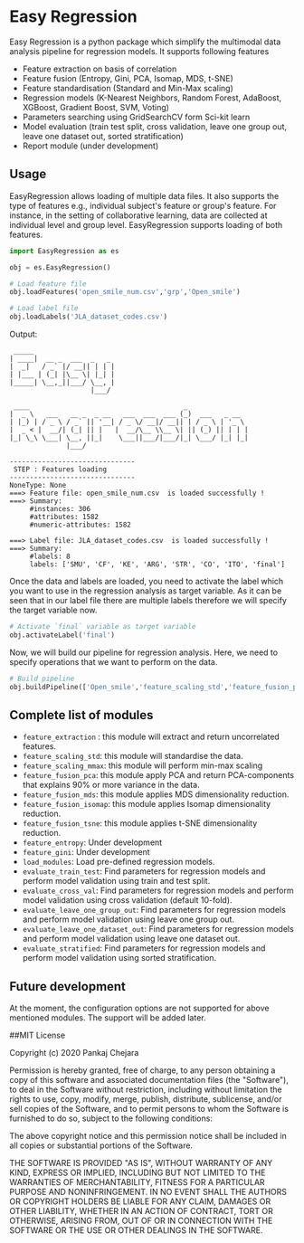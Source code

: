 # Easy Regression


Easy Regression is a python package which simplify the multimodal data analysis pipeline for regression models. It supports following features 

  - Feature extraction on basis of correlation
  - Feature fusion (Entropy, Gini, PCA, Isomap, MDS, t-SNE)
  - Feature standardisation (Standard and Min-Max scaling)
  - Regression models (K-Nearest Neighbors, Random Forest, AdaBoost, XGBoost, Gradient Boost, SVM, Voting)
  - Parameters searching using GridSearchCV form Sci-kit learn
  - Model evaluation (train test split, cross validation, leave one group out, leave one dataset out, sorted stratification)
  - Report module (under development)
  
## Usage
EasyRegression allows loading of multiple data files. It also supports the type of features e.g., individual subject's feature or group's feature. For instance, in the setting of collaborative learning, data are collected at individual level and group level. EasyRegression supports loading of both features.

``` python
import EasyRegression as es

obj = es.EasyRegression()

# Load feature file 
obj.loadFeatures('open_smile_num.csv','grp','Open_smile')

# Load label file
obj.loadLabels('JLA_dataset_codes.csv')
```
Output:
```
 _____                    
| ____|  __ _  ___  _   _ 
|  _|   / _` |/ __|| | | |
| |___ | (_| |\__ \| |_| |
|_____| \__,_||___/ \__, |
                    |___/ 

 ____                                      _               
|  _ \   ___   __ _  _ __   ___  ___  ___ (_)  ___   _ __  
| |_) | / _ \ / _` || '__| / _ \/ __|/ __|| | / _ \ | '_ \ 
|  _ < |  __/| (_| || |   |  __/\__ \\__ \| || (_) || | | |
|_| \_\ \___| \__, ||_|    \___||___/|___/|_| \___/ |_| |_|
              |___/                                        

-------------------------------
 STEP : Features loading
-------------------------------
NoneType: None
===> Feature file: open_smile_num.csv  is loaded successfully !
===> Summary:
     #instances: 306
     #attributes: 1582
     #numeric-attributes: 1582

===> Label file: JLA_dataset_codes.csv  is loaded successfully !
===> Summary:
     #labels: 8
     labels: ['SMU', 'CF', 'KE', 'ARG', 'STR', 'CO', 'ITO', 'final']
```
Once the data and labels are loaded, you need to activate the label which you want to use in the regression analysis as target variable. 
As it can be seen that in our label file there are multiple labels therefore we will specify the target variable now.
```python
# Activate `final` variable as target variable
obj.activateLabel('final')
```
Now, we will build our pipeline for regression analysis. Here, we need to specify operations that we want to perform on the data.
```python
# Build pipeline
obj.buildPipeline(['Open_smile','feature_scaling_std','feature_fusion_pca','load_modules','evaluate_train_test'])

```
 ## Complete list of modules
 
- `feature_extraction` : this module will extract and return uncorrelated features.
- `feature_scaling_std`: this module will standardise the data.
- `feature_scaling_mmax`: this module will perform min-max scaling
- `feature_fusion_pca`: this module apply PCA and return PCA-components that explains 90% or more variance in the data.
- `feature_fusion_mds`: this module applies MDS dimensionality reduction.
- `feature_fusion_isomap`: this module applies Isomap dimensionality reduction.
- `feature_fusion_tsne`: this module applies t-SNE dimensionality reduction.
- `feature_entropy`: Under development
- `feature_gini`: Under development
- `load_modules`: Load pre-defined regression models.
- `evaluate_train_test`: Find parameters for regression models and perform model validation using train and test split.
- `evaluate_cross_val`: Find parameters for regression models and perform model validation using cross validation (default 10-fold).
- `evaluate_leave_one_group_out`: Find parameters for regression models and perform model validation using leave one group out.
- `evaluate_leave_one_dataset_out`: Find parameters for regression models and perform model validation using leave one dataset out.
- `evaluate_stratified`: Find parameters for regression models and perform model validation using sorted stratification.

## Future development
At the moment, the configuration options are not supported for above mentioned modules. The support will be added later.


##MIT License

Copyright (c) 2020 Pankaj Chejara

Permission is hereby granted, free of charge, to any person obtaining a copy
of this software and associated documentation files (the "Software"), to deal
in the Software without restriction, including without limitation the rights
to use, copy, modify, merge, publish, distribute, sublicense, and/or sell
copies of the Software, and to permit persons to whom the Software is
furnished to do so, subject to the following conditions:

The above copyright notice and this permission notice shall be included in all
copies or substantial portions of the Software.

THE SOFTWARE IS PROVIDED "AS IS", WITHOUT WARRANTY OF ANY KIND, EXPRESS OR
IMPLIED, INCLUDING BUT NOT LIMITED TO THE WARRANTIES OF MERCHANTABILITY,
FITNESS FOR A PARTICULAR PURPOSE AND NONINFRINGEMENT. IN NO EVENT SHALL THE
AUTHORS OR COPYRIGHT HOLDERS BE LIABLE FOR ANY CLAIM, DAMAGES OR OTHER
LIABILITY, WHETHER IN AN ACTION OF CONTRACT, TORT OR OTHERWISE, ARISING FROM,
OUT OF OR IN CONNECTION WITH THE SOFTWARE OR THE USE OR OTHER DEALINGS IN THE
SOFTWARE.

